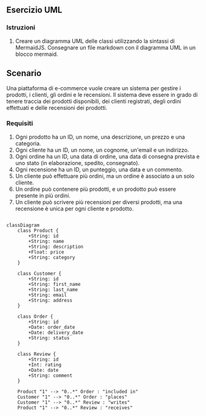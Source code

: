 ## Esercizio UML

### Istruzioni

1. Creare un diagramma UML delle classi utilizzando la sintassi di MermaidJS. Consegnare un file markdown con il diagramma UML in un blocco mermaid.

## Scenario

Una piattaforma di e-commerce vuole creare un sistema per gestire i prodotti, i clienti, gli ordini e le recensioni. Il sistema deve essere in grado di tenere traccia dei prodotti disponibili, dei clienti registrati, degli ordini effettuati e delle recensioni dei prodotti.

### Requisiti

1. Ogni prodotto ha un ID, un nome, una descrizione, un prezzo e una categoria.
2. Ogni cliente ha un ID, un nome, un cognome, un'email e un indirizzo.
3. Ogni ordine ha un ID, una data di ordine, una data di consegna prevista e uno stato (in elaborazione, spedito, consegnato).
4. Ogni recensione ha un ID, un punteggio, una data e un commento.
5. Un cliente può effettuare più ordini, ma un ordine è associato a un solo cliente.
6. Un ordine può contenere più prodotti, e un prodotto può essere presente in più ordini.
7. Un cliente può scrivere più recensioni per diversi prodotti, ma una recensione è unica per ogni cliente e prodotto.

```mermaid

classDiagram
    class Product {
        +String: id
        +String: name
        +String: description
        +Float: price
        +String: category
    }

    class Customer {
        +String: id
        +String: first_name
        +String: last_name
        +String: email
        +String: address
    }

    class Order {
        +String: id
        +Date: order_date
        +Date: delivery_date
        +String: status
    }

    class Review {
        +String: id
        +Int: rating
        +Date: date
        +String: comment
    }

    Product "1" --> "0..*" Order : "included in"
    Customer "1" --> "0..*" Order : "places"
    Customer "1" --> "0..*" Review : "writes"
    Product "1" --> "0..*" Review : "receives"
```